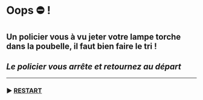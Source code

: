 # Oops ⛔ !

## Un policier vous à vu jeter votre lampe torche dans la poubelle, il faut bien faire le tri !

## *Le policier vous arrête et retournez au départ*

---

### ▶️ [RESTART](./001-intro.md)
